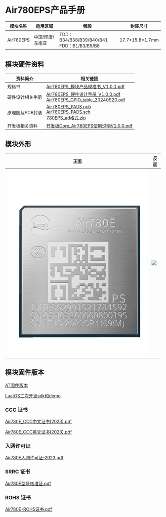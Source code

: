 # Air780EPS产品手册

| 模块名称  | 适用区域         | 频段                                            | 封装尺寸         |
| --------- | ---------------- | ----------------------------------------------- | ---------------- |
| Air780EPS | 中国/印度/东南亚 | TDD：B34/B38/B39/B40/B41<br /> FDD：B1/B3/B5/B8 | 17.7*15.8\*1.7mm |

## 模块硬件资料

| 资料简介         | 相关链接                                                                                                                                                                                                                                                                                                                                                      |
| ---------------- | ------------------------------------------------------------------------------------------------------------------------------------------------------------------------------------------------------------------------------------------------------------------------------------------------------------------------------------------------------------- |
| 规格书           | [Air780EPS_模块产品规格书_V1.0.1.pdf](https://cdn.openluat-luatcommunity.openluat.com/attachment/20240814171557653_Air780EPS_模块产品规格书_V1.0.1.pdf)                                                                                                                                                                                                          |
| 硬件设计相关手册 | [Air780EPS_硬件设计手册_V1.0.0.pdf](https://cdn.openluat-luatcommunity.openluat.com/attachment/20240719102529977_Air780EPS_硬件设计手册_V1.0.0.pdf)<br />  [Air780EPS_GPIO_table_20240920.pdf](https://cdn.openluat-luatcommunity.openluat.com/attachment/20240920181658330_Air780EP&Air780EPS_GPIO_table_20240920.pdf)                                             |
| 原理图及PCB封装  | [Air780EPS_PADS.pcb](https://cdn.openluat-luatcommunity.openluat.com/attachment/20240304174515360_Air780EP_PADS.pcb)<br />[Air780EPS_PADS.sch](https://cdn.openluat-luatcommunity.openluat.com/attachment/20240304174548538_Air780EP_PADS.sch)<br />[780EPS_ad格式.zip](https://cdn.openluat-luatcommunity.openluat.com/attachment/20240424170844720_780ep_ad格式.zip) |
| 开发板相关资料   | [开发板Core_Air780EPS使用说明V1.0.0.pdf](https://cdn.openluat-luatcommunity.openluat.com/attachment/20240819094210124_开发板Core_Air780EPS使用说明V1.0.0.pdf)                                                                                                                                                                                                    |

## 模块外形

| 正面                  | 反面                        |
| --------------------- | --------------------------- |
| ![](./image/780EPS.png) | ![](./image/780E系列反面.png) |

## 模块固件版本

[AT固件版本](https://docs.openluat.com/air780eps/at/firmware/)

[LuatOS二次开发sdk和demo](https://docs.openluat.com/air780eps/luatos/firmware/)

### CCC 证书

[Air780E_CCC中文证书(2023).pdf](https://cdn.openluat-luatcommunity.openluat.com/attachment/20230601135402627_Air780E_CCC中文证书(2023).pdf)

[Air780E_CCC英文证书(2023).pdf](https://cdn.openluat-luatcommunity.openluat.com/attachment/20230601135417547_Air780E_CCC英文证书(2023).pdf)

### 入网许可证

[Air780E入网许可证-2023.pdf](https://cdn.openluat-luatcommunity.openluat.com/attachment/20231222165428617_Air780E入网许可证-2023.pdf)

### SRRC 证书

[Air780E型号核准证.pdf](https://cdn.openluat-luatcommunity.openluat.com/attachment/20230221104159741_Air780E型号核准证.pdf)

### ROHS 证书

[Air780E-ROHS证书.pdf](https://cdn.openluat-luatcommunity.openluat.com/attachment/20230313092434185_Air780E-ROHS证书.pdf)
